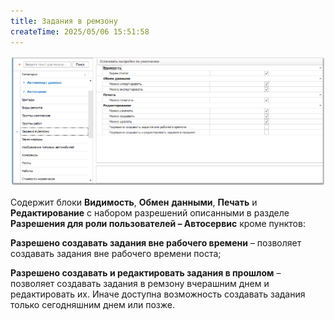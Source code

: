 ```yaml
---
title: Задания в ремзону
createTime: 2025/05/06 15:51:58
---
```

![](../../../../../assets/specification/image135.png)

Содержит блоки **Видимость**, **Обмен** **данными**, **Печать** и **Редактирование** с набором разрешений описанными в разделе **Разрешения для роли пользователей – Автосервис** кроме пунктов:

**Разрешено создавать задания вне рабочего времени** – позволяет создавать задания вне рабочего времени поста;

**Разрешено создавать и редактировать задания в прошлом** – позволяет создавать задания в ремзону вчерашним днем и редактировать их. Иначе доступна возможность создавать задания только сегодняшним днем или позже.